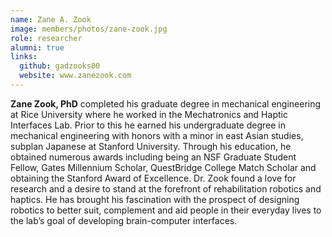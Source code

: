 ```yaml
---
name: Zane A. Zook
image: members/photos/zane-zook.jpg
role: researcher
alumni: true
links:
  github: gadzooks00
  website: www.zanezook.com
---
```


**Zane Zook, PhD** completed his graduate degree in mechanical engineering at Rice University where he worked in the Mechatronics and Haptic Interfaces Lab. Prior to this he earned his undergraduate degree in mechanical engineering with honors with a minor in east Asian studies, subplan Japanese at Stanford University. Through his education, he obtained numerous awards including being an NSF Graduate Student Fellow, Gates Millennium Scholar, QuestBridge College Match Scholar and obtaining the Stanford Award of Excellence. Dr. Zook found a love for research and a desire to stand at the forefront of rehabilitation robotics and haptics. He has brought his fascination with the prospect of designing robotics to better suit, complement and aid people in their everyday lives to the lab’s goal of developing brain-computer interfaces.
